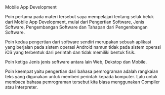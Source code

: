 Mobile App Development

Poin pertama pada materi tersebut saya mempelajari tentang seluk beluk dari Mobile App Development, mulai dari Pengertian Software, Jenis Software, Pengembangan Software dan Tahapan dari Pengembangan Software.

Poin kedua pengertian dari software sendiri merupakan sebuah aplikasi yang berjalan pada sistem operasi Android namun tidak pada sistem operasi iOS yang terbentuk dari perintah dan tidak memiliki bentuk fisik.

Poin ketiga Jenis jenis software antara lain Web, Dekstop dan Mobile.

Poin keempat yaitu pengertian dari bahasa pemrograman adalah rangkaian teks yang digunakan untuk memberi perintah kepada komputer. Lalu untuk membaca bahasa pemrograman tersebut kita biasa menggunakan Compiler atau Interpreter.

